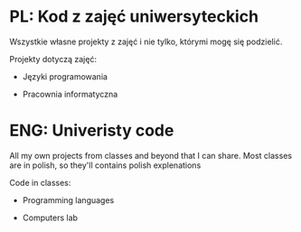 # PL: Kod z zajęć uniwersyteckich
Wszystkie własne projekty z zajęć i nie tylko, którymi mogę się podzielić.

Projekty dotyczą zajęć:

- Języki programowania

- Pracownia informatyczna

# ENG: Univeristy code
All my own projects from classes and beyond that I can share.
Most classes are in polish, so they'll contains polish explenations

Code in classes:

- Programming languages

- Computers lab



